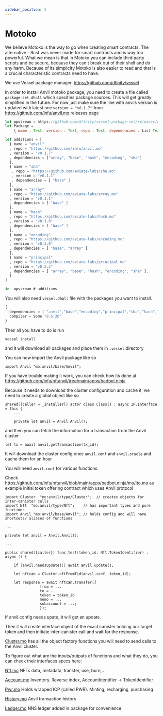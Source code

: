 ```yaml
---
sidebar_position: 2
---
```


# Motoko

We believe Motoko is the way to go when creating smart contracts. The alternative - Rust was never made for smart contracts and is way too powerful. What we mean is that in Motoko you can include third party scripts and be secure, because they can't break out of their shell and do any harm. Because of its simplicity Motoko is also easier to read and that is a crucial characteristic contracts need to have.

We use Vessel package manager.
https://github.com/dfinity/vessel

In order to install Anvil motoko package, you need to create a file called `package-set.dhall` which specifies package sources.
This will get greatly simplified in the future. For now just make sure the line with anvils version is updated with latest one `version = "v0.1.7"` from https://github.com/infu/anvil.mo releases page

```js
let upstream = https://github.com/dfinity/vessel-package-set/releases/download/mo-0.6.20-20220131/package-set.dhall
let Package =
    { name : Text, version : Text, repo : Text, dependencies : List Text }

let additions = [
  { name = "anvil"
  , repo = "https://github.com/infu/anvil.mo"
  , version = "v0.1.7"
  , dependencies = ["array", "base", "hash", "encoding", "sha"]
  },
  { name = "sha"
   , repo = "https://github.com/aviate-labs/sha.mo"
   , version = "v0.1.1"
   , dependencies = [ "base" ]
  },
  { name = "array"
  , repo = "https://github.com/aviate-labs/array.mo"
  , version = "v0.1.1"
  , dependencies = [ "base" ]
  },
  { name = "hash"
  , repo = "https://github.com/aviate-labs/hash.mo"
  , version = "v0.1.0"
  , dependencies = [ "base" ]
  },
  { name = "encoding"
  , repo = "https://github.com/aviate-labs/encoding.mo"
  , version = "v0.3.0"
  , dependencies = [ "base", "array" ]
  },
  { name = "principal"
  , repo = "https://github.com/aviate-labs/principal.mo"
  , version = "v0.2.3"
  , dependencies = [ "array", "base", "hash", "encoding", "sha" ],
  }
]

in  upstream # additions
```

You will also need `vessel.dhall` file with the packages you want to install.

```js
{
  dependencies = [ "anvil","base","encoding","principal","sha","hash","array"],
  compiler = Some "0.6.20"
}
```

Then all you have to do is run

```bash
vessel install
```

and it will download all packages and place them in `.vessel` directory

You can now import the Anvil package like so

```motoko
import Anvil "mo:anvil/base/Anvil";
```

If you have trouble making it work, you can check how its done at https://github.com/infu/nftanvil/tree/main/apps/badbot.ninja

Because it needs to download the cluster configuration and cache it, we need to create a global object like so

```motoko
shared({caller = _installer}) actor class Class() : async IF.Interface = this {
    ...

    private let anvil = Anvil.Anvil();
```

and then you can fetch the information for a transaction from the Anvil cluster

```motoko
let tx = await anvil.getTransaction(tx_id);
```

It will download the cluster config once `anvil.conf` and `anvil.oracle` and cache them for an hour.

You will need `anvil.conf` for various functions.

Check https://github.com/infu/nftanvil/blob/main/apps/badbot.ninja/mo/ito.mo as example initial token offering contract which uses Anvil protocol

```motoko
import Cluster  "mo:anvil/type/Cluster";  // creates objects for inter-canister calls
import Nft  "mo:anvil/type/Nft";    // has important types and pure functions
import Anvil "mo:anvil/base/Anvil"; // holds config and will have shortcuts/ aliases of functions

...

private let anvil = Anvil.Anvil();

...

public shared({caller}) func test(token_id: Nft.TokenIdentifier) : async () {

    if (anvil.needsUpdate()) await anvil.update();

    let nftcan = Cluster.nftFromTid(anvil.conf, token_id);

    let response = await nftcan.transfer({
                from = ...
                to = ..
                token = token_id
                memo = ...
                subaccount = ...;
                });
```

If anvil.config needs upate, it will get an update.

Then it will create interface object of the exact canister holding our target token and then initiate inter-canister call and wait for the response.

[Cluster.mo](/docs/motoko/cluster/factory)
has all the object factory functions you will need to send calls to the Anvil cluster.

To figure out what are the inputs/outputs of functions and what they do, you can check their interfaces specs here:

[Nft.mo](/docs/motoko/nft/interface) NFTs data, metadata, transfer, use, burn,..

[Account.mo](/docs/motoko/account/interface) Inventory. Reverse index, AccountIdentifier -> TokenIdentifier

[Pwr.mo](/docs/motoko/pwr/interface) Holds wrapped ICP (called PWR). Minting, recharging, purchasing

[History.mo](/docs/motoko/history/interface) Anvil transaction history

[Ledger.mo](/docs/motoko/ledger/interface) NNS ledger added in package for convenience
